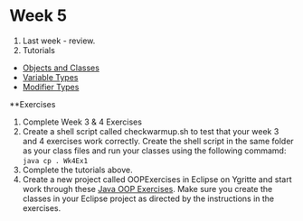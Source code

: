 # Week 5

1. Last week - review.
2. Tutorials
  * [Objects and Classes](http://www.tutorialspoint.com/java/java_object_classes.htm)
  * [Variable Types](http://www.tutorialspoint.com/java/java_variable_types.htm)
  * [Modifier Types](http://www.tutorialspoint.com/java/java_modifier_types.htm)

**Exercises

1. Complete Week 3 & 4 Exercises
2. Create a shell script called checkwarmup.sh to test that your week 3 and 4 exercises work correctly. Create the shell script in the same folder as your class files and run your classes using the following commamd:
`java cp . Wk4Ex1`
3. Complete the tutorials above.
4. Create a new project called OOPExercises in Eclipse on Ygritte and start work through these [Java OOP Exercises](https://www3.ntu.edu.sg/home/ehchua/programming/java/J3f_OOPExercises.html). Make sure you create the classes in your Eclipse project as directed by the instructions in the exercises.
